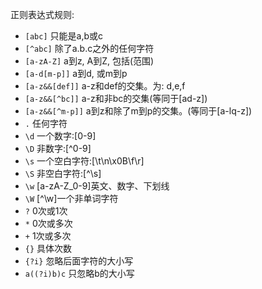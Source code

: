 正则表达式规则:
* `[abc]` 只能是a,b或c
* `[^abc]` 除了a.b.c之外的任何字符
* `[a-zA-Z]` a到z, A到Z, 包括(范围)
* `[a-d[m-p]]` a到d, 或m到p
* `[a-z&&[def]]` a-z和def的交集。为: d,e,f
* `[a-z&&[^bc]]` a-z和非bc的交集(等同于[ad-z])
* `[a-z&&[^m-p]]` a到z和除了m到p的交集。(等同于[a-lq-z])
* `.` 任何字符
* `\d` 一个数字:[0-9]
* `\D` 非数字:[^0-9]
* `\s` 一个空白字符:[\t\n\x0B\f\r]
* `\S` 非空白字符:[^\s]
* `\w` [a-zA-Z_0-9]英文、数字、下划线
* `\W` [^\w]一个非单词字符
* `?` 0次或1次
* `*` 0次或多次
* `+` 1次或多次
* `{}` 具体次数
* `{?i}` 忽略后面字符的大小写
* `a((?i)b)c` 只忽略b的大小写